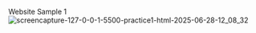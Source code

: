 Website Sample 1
![screencapture-127-0-0-1-5500-practice1-html-2025-06-28-12_08_32](https://github.com/user-attachments/assets/1dbb2d01-3dae-4aa4-81e2-42ff82d7261d)
